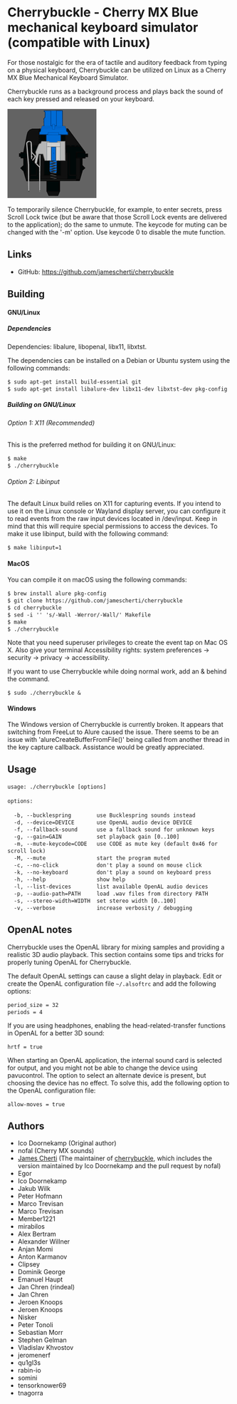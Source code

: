 # Cherrybuckle - Cherry MX Blue mechanical keyboard simulator (compatible with Linux)

For those nostalgic for the era of tactile and auditory feedback from typing on a physical keyboard, Cherrybuckle can be utilized on Linux as a Cherry MX Blue Mechanical Keyboard Simulator.

Cherrybuckle runs as a background process and plays back the sound of each key pressed and released on your keyboard.

![Cherry MX Blue](img/cherrymxblue.gif)

To temporarily silence Cherrybuckle, for example, to enter secrets, press Scroll Lock twice (but be aware that those Scroll Lock events are delivered to the application); do the same to unmute. The keycode for muting can be changed with the '-m' option. Use keycode 0 to disable the mute function.

## Links
- GitHub: https://github.com/jamescherti/cherrybuckle

## Building

#### GNU/Linux

##### Dependencies

Dependencies: libalure, libopenal, libx11, libxtst.

The dependencies can be installed on a Debian or Ubuntu system using the following commands:
```
$ sudo apt-get install build-essential git
$ sudo apt-get install libalure-dev libx11-dev libxtst-dev pkg-config
```

##### Building on GNU/Linux

###### Option 1: X11 (Recommended)

This is the preferred method for building it on GNU/Linux:

```
$ make
$ ./cherrybuckle
```

###### Option 2: Libinput

The default Linux build relies on X11 for capturing events. If you intend to use it on the Linux console or Wayland display server, you can configure it to read events from the raw input devices located in /dev/input. Keep in mind that this will require special permissions to access the devices. To make it use libinput, build with the following command:

```
$ make libinput=1
```

#### MacOS

You can compile it on macOS using the following commands:

```
$ brew install alure pkg-config
$ git clone https://github.com/jamescherti/cherrybuckle
$ cd cherrybuckle
$ sed -i '' 's/-Wall -Werror/-Wall/' Makefile
$ make
$ ./cherrybuckle
```

Note that you need superuser privileges to create the event tap on Mac OS X. Also give your terminal Accessibility rights: system preferences -> security -> privacy -> accessibility.

If you want to use Cherrybuckle while doing normal work, add an & behind the command.
```
$ sudo ./cherrybuckle &
```

#### Windows

The Windows version of Cherrybuckle is currently broken. It appears that switching from FreeLut to Alure caused the issue. There seems to be an issue with 'alureCreateBufferFromFile()' being called from another thread in the key capture callback. Assistance would be greatly appreciated.

Usage
-----

````
usage: ./cherrybuckle [options]

options:

  -b, --bucklespring        use Bucklespring sounds instead
  -d, --device=DEVICE       use OpenAL audio device DEVICE
  -f, --fallback-sound      use a fallback sound for unknown keys
  -g, --gain=GAIN           set playback gain [0..100]
  -m, --mute-keycode=CODE   use CODE as mute key (default 0x46 for scroll lock)
  -M, --mute                start the program muted
  -c, --no-click            don't play a sound on mouse click
  -k, --no-keyboard         don't play a sound on keyboard press
  -h, --help                show help
  -l, --list-devices        list available OpenAL audio devices
  -p, --audio-path=PATH     load .wav files from directory PATH
  -s, --stereo-width=WIDTH  set stereo width [0..100]
  -v, --verbose             increase verbosity / debugging
````

OpenAL notes
------------

Cherrybuckle uses the OpenAL library for mixing samples and providing a realistic 3D audio playback. This section contains some tips and tricks for properly tuning OpenAL for Cherrybuckle.

The default OpenAL settings can cause a slight delay in playback. Edit or create the OpenAL configuration file `~/.alsoftrc` and add the following options:
 ````
 period_size = 32
 periods = 4
 ````

If you are using headphones, enabling the head-related-transfer functions in OpenAL for a better 3D sound:
 ````
 hrtf = true
 ````

When starting an OpenAL application, the internal sound card is selected for output, and you might not be able to change the device using pavucontrol. The option to select an alternate device is present, but choosing the device has no effect. To solve this, add the following option to the OpenAL configuration file:
 ````
 allow-moves = true
 ````

Authors
------------
- Ico Doornekamp (Original author)
- nofal (Cherry MX sounds)
- [James Cherti](https://www.jamescherti.com/) (The maintainer of [cherrybuckle](https://github.com/jamescherti/cherrybuckle), which includes the version maintained by Ico Doornekamp and the pull request by nofal)
- Egor
- Ico Doornekamp
- Jakub Wilk
- Peter Hofmann
- Marco Trevisan
- Marco Trevisan
- Member1221
- mirabilos
- Alex Bertram
- Alexander Willner
- Anjan Momi
- Anton Karmanov
- Clipsey
- Dominik George
- Emanuel Haupt
- Jan Chren (rindeal)
- Jan Chren
- Jeroen Knoops
- Jeroen Knoops
- Nisker
- Peter Tonoli
- Sebastian Morr
- Stephen Gelman
- Vladislav Khvostov
- jeromenerf
- qu1gl3s
- rabin-io
- somini
- tensorknower69
- tnagorra
